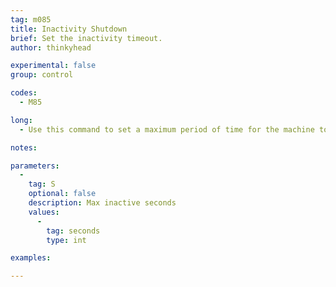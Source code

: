 ```yaml
---
tag: m085
title: Inactivity Shutdown
brief: Set the inactivity timeout.
author: thinkyhead

experimental: false
group: control

codes:
  - M85

long:
  - Use this command to set a maximum period of time for the machine to be inactive (with no moves). If the machine is idle for longer than the set period, the firmware will shut everything down and halt the machine.

notes:

parameters:
  -
    tag: S
    optional: false
    description: Max inactive seconds
    values:
      -
        tag: seconds
        type: int

examples:

---
```

